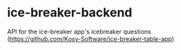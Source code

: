 # ice-breaker-backend
API for the ice-breaker app's icebreaker questions (https://github.com/Kosy-Software/ice-breaker-table-app)
